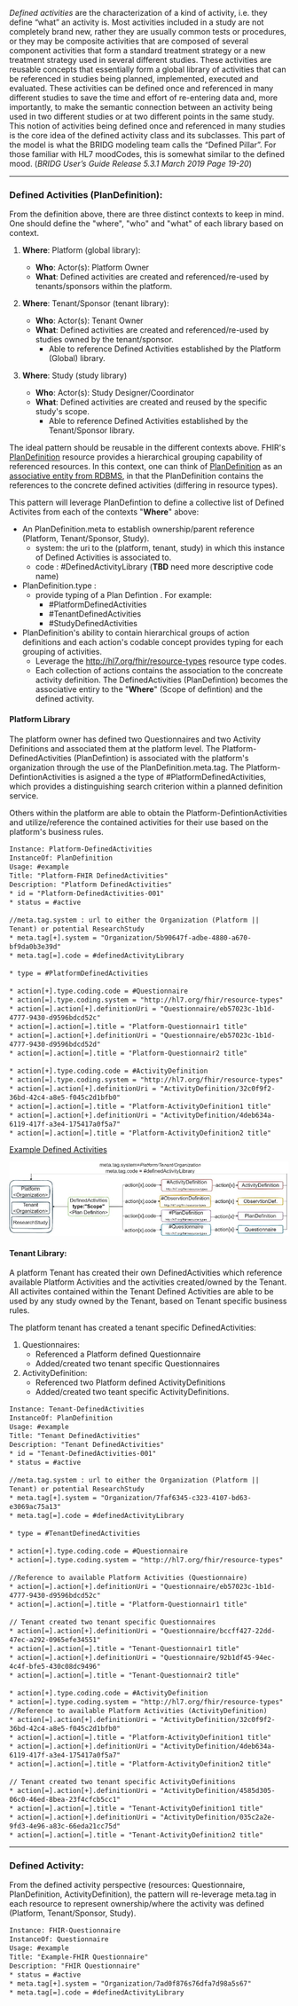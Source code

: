 
  


*Defined activities* are the characterization of a kind of activity, i.e. they define “what” an activity is. Most activities included in a study are not completely brand new, rather they are usually common tests or procedures, or they may be composite activities that are composed of several component activities that form a standard treatment strategy or a new treatment strategy used in several different studies. These activities are reusable concepts that essentially form a global library of activities that can be referenced in studies being planned, implemented, executed and evaluated. These activities can be defined once and referenced in many different studies to save the time and effort of re-entering data and, more importantly, to make the semantic connection between an activity being used in two different studies or at two different points in the same study. This notion of activities being defined once and referenced in many studies is the core idea of the defined activity class and its subclasses. This part of the model is what the BRIDG modeling team calls the “Defined Pillar”. For those familiar with HL7 moodCodes, this is somewhat similar to the defined mood. (*BRIDG User’s Guide Release 5.3.1 March 2019 Page 19-20*)

  

---


### Defined Activities (PlanDefinition):

From the definition above, there are three distinct contexts to keep in mind. One should define the "where", "who" and "what" of each library based on context.

1. **Where**: Platform (global library):
    *  **Who**: Actor(s): Platform Owner
    *  **What**: Defined activities are created and referenced/re-used by tenants/sponsors within the platform.

2.  **Where**: Tenant/Sponsor (tenant library):
    *  **Who**: Actor(s): Tenant Owner
    *  **What**: Defined activities are created and referenced/re-used by studies owned by the tenant/sponsor.
        * Able to reference Defined Activities established by the Platform (Global) library.

3.  **Where**: Study (study library)
    *  **Who**: Actor(s): Study Designer/Coordinator
    *  **What**: Defined activities are created and reused by the specific study's scope.
        * Able to reference Defined Activities established by the Tenant/Sponsor library.

  

The ideal pattern should be reusable in the different contexts above. FHIR's [PlanDefinition](http://build.fhir.org/plandefinition.html) resource provides a hierarchical grouping capability of referenced resources. In this context, one can think of [PlanDefinition](http://build.fhir.org/plandefinition.html) as an [associative entity from RDBMS](https://en.wikipedia.org/wiki/Associative_entity), in that the PlanDefinition contains the references to the concrete defined activities (differing in resource types).

This pattern will leverage PlanDefintion to define a collective list of Defined Activites from each of the contexts "**Where**" above:
* An PlanDefinition.meta to establish ownership/parent reference (Platform, Tenant/Sponsor, Study).
  * system: the uri to the (platform, tenant, study) in which this instance of Defined Activities is associated to.
  * code : #DefinedActivityLibrary (**TBD** need more descriptive code name)
* PlanDefinition.type : 
  * provide typing of a Plan Defintion . For example:
    * #PlatformDefinedActivities
    * #TenantDefinedActivities
    * #StudyDefinedActivities
* PlanDefinition's ability to contain hierarchical groups of action definitions and each action's codable concept provides typing for each grouping of activities.
  * Leverage the http://hl7.org/fhir/resource-types resource type codes.
  * Each collection of actions contains the association to the concreate activity definition. The DefinedActivities (PlanDefintion) becomes the associative entiry to the "**Where**" (Scope of defintion) and the defined activity. 


#### Platform Library

The platform owner has defined two Questionnaires and two Activity Definitions and associated them at the platform level.
The Platform-DefinedActivities (PlanDefintion) is associated with the platform's organization through the use of the PlanDefinition.meta.tag. The Platform-DefintionActivities is asigned a the type of #PlatformDefinedActivities, which provides a distinguishing search criterion within a planned definition service.

Others within the platform are able to obtain the Platform-DefintionActivities and utilize/reference the contained activities for their use based on the platform's business rules. 

```
Instance: Platform-DefinedActivities
InstanceOf: PlanDefinition
Usage: #example
Title: "Platform-FHIR DefinedActivities"
Description: "Platform DefinedActivities"
* id = "Platform-DefinedActivities-001"
* status = #active

//meta.tag.system : url to either the Organization (Platform || Tenant) or potential ResearchStudy
* meta.tag[+].system = "Organization/5b90647f-adbe-4880-a670-bf9da0b3e39d"  
* meta.tag[=].code = #definedActivityLibrary

* type = #PlatformDefinedActivities

* action[+].type.coding.code = #Questionnaire
* action[=].type.coding.system = "http://hl7.org/fhir/resource-types"
* action[=].action[+].definitionUri = "Questionnaire/eb57023c-1b1d-4777-9430-d9596bdcd52c"
* action[=].action[=].title = "Platform-Questionnair1 title"
* action[=].action[+].definitionUri = "Questionnaire/eb57023c-1b1d-4777-9430-d9596bdcd52d"
* action[=].action[=].title = "Platform-Questionnair2 title"

* action[+].type.coding.code = #ActivityDefinition
* action[=].type.coding.system = "http://hl7.org/fhir/resource-types"
* action[=].action[+].definitionUri = "ActivityDefinition/32c0f9f2-36bd-42c4-a8e5-f045c2d1bfb0"
* action[=].action[=].title = "Platform-ActivityDefinition1 title"
* action[=].action[+].definitionUri = "ActivityDefinition/4deb634a-6119-417f-a3e4-175417a0f5a7"
* action[=].action[=].title = "Platform-ActivityDefinition2 title"
```
[Example Defined Activities](PlanDefinition-PlatformDefinedActivities-001.html)

<img src="PlatformDefinedActivities2.jpg"/>


#### Tenant Library:

A platform Tenant has created their own DefinedActivities which reference available Platform Activities and the activities created/owned by the Tenant. All activites contained within the Tenant Defined Activities are able to be used by any study owned by the Tenant, based on Tenant specific business rules. 

The platform tenant has created a tenant specific DefinedActivities:
1. Questionnaires:
    * Referenced a Platform defined Questionnaire
    * Added/created two tenant specific Questionnaires
2. ActivityDefinition:
    * Referenced two Platform defined ActivityDefinitions
    * Added/created two teant specific ActivityDefinitions.
 


```
Instance: Tenant-DefinedActivities
InstanceOf: PlanDefinition
Usage: #example
Title: "Tenant DefinedActivities"
Description: "Tenant DefinedActivities"
* id = "Tenant-DefinedActivities-001"
* status = #active

//meta.tag.system : url to either the Organization (Platform || Tenant) or potential ResearchStudy
* meta.tag[+].system = "Organization/7faf6345-c323-4107-bd63-e3069ac75a13"  
* meta.tag[=].code = #definedActivityLibrary

* type = #TenantDefinedActivities

* action[+].type.coding.code = #Questionnaire
* action[=].type.coding.system = "http://hl7.org/fhir/resource-types"

//Reference to available Platform Activities (Questionnaire)
* action[=].action[+].definitionUri = "Questionnaire/eb57023c-1b1d-4777-9430-d9596bdcd52c"
* action[=].action[=].title = "Platform-Questionnair1 title"

// Tenant created two tenant specific Questionnaires
* action[=].action[+].definitionUri = "Questionnaire/bccff427-22dd-47ec-a292-0965efe34551"
* action[=].action[=].title = "Tenant-Questionnair1 title"
* action[=].action[+].definitionUri = "Questionnaire/92b1df45-94ec-4c4f-bfe5-430c08dc9496"
* action[=].action[=].title = "Tenant-Questionnair2 title"

* action[+].type.coding.code = #ActivityDefinition
* action[=].type.coding.system = "http://hl7.org/fhir/resource-types"
//Reference to available Platform Activities (ActivityDefinition)
* action[=].action[+].definitionUri = "ActivityDefinition/32c0f9f2-36bd-42c4-a8e5-f045c2d1bfb0"
* action[=].action[=].title = "Platform-ActivityDefinition1 title"
* action[=].action[+].definitionUri = "ActivityDefinition/4deb634a-6119-417f-a3e4-175417a0f5a7"
* action[=].action[=].title = "Platform-ActivityDefinition2 title"

// Tenant created two tenant specific ActivityDefinitions
* action[=].action[+].definitionUri = "ActivityDefinition/4585d305-06c0-46ed-8bea-23f4cfcb5cc1"
* action[=].action[=].title = "Tenant-ActivityDefinition1 title"
* action[=].action[+].definitionUri = "ActivityDefinition/035c2a2e-9fd3-4e96-a83c-66eda21cc75d"
* action[=].action[=].title = "Tenant-ActivityDefinition2 title"

```








---

### Defined Activity:

From the defined activity perspective (resources: Questionnaire, PlanDefinition, ActivityDefinition), the pattern will re-leverage meta.tag in each resource to represent ownership/where the activity was defined (Platform, Tenant/Sponsor, Study).


```
Instance: FHIR-Questionnaire
InstanceOf: Questionnaire
Usage: #example
Title: "Example-FHIR Questionnaire"
Description: "FHIR Questionnaire"
* status = #active
* meta.tag[+].system = "Organization/7ad0f876s76dfa7d98a5s67"
* meta.tag[=].code = #definedActivityLibrary
```